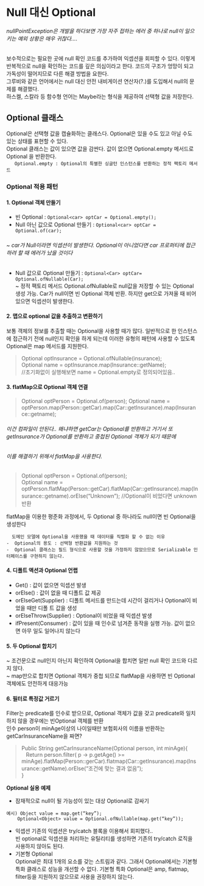 # Null 대신 Optional
###### nullPointException은 개발을 하다보면 가장 자주 접하는 에러 중 하나로 null이 일으키는 예외 상황은 매우 귀찮다….

보수적으로는 필요한 곳에 null 확인 코드를 추가하여 익셉션을 회피할 수 있다. 이렇게 반복적으로 null을 확인하는 코드를 깊은 의심이라고 한다. 코드의 구조가 엉망이 되고 가독성이 떨어지므로 다른 해결 방법을 요한다.  
그루비와 같은 언어에서는 null 대신 안전 내비게이션 연산자(?.)를 도입해서 null의 문제를 해결했다.  
하스켈, 스칼라 등 함수형 언어는 Maybe라는 형식을 제공하여 선택형 값을 저장한다.  


## Optional 클래스  
 Optional은 선택형 값을 캡슐화하는 클래스다. Optional은 있을 수도 있고 아닐 수도 있는 상태를 표현할 수 있다.  
Optional 클래스는 값이 있으면 값을 감싼다. 값이 없으면 Optional.empty 메서드로 Optional 을 반환한다.    
 ```   Optional.empty : Optional의 특별한 싱글턴 인스턴스를 반환하는 정적 팩토리 메서드```  

### Optional 적용 패턴 
#### 1.	Optional 객체 만들기 
-	빈 Optional : ```Optional<car> optCar = Optional.empty();```  
-	Null 아닌 값으로 Optional 만들기 : ```Optional<car> optCar = Optional.of(car);```  
###### ~ car가 Null이라면 익셉션이 발생한다. Optional이 아니었다면 car 프로퍼티에 접근하려 할 때 에러가 났을 것이다  
-	Null 값으로 Optional 만들기 :  ```Optional<Car> optCar= Optional.ofNullable(Car);```  
~ 정적 팩토리 메서드 Optional.ofNullable로 null값을 저장할 수 있는 Optional 생성 가능.  Car가 null이면 빈 Optional 객체 반환. 하지만 get으로 가져올 때 비어있으면 익셉션이 발생한다.
  
#### 2.	맵으로 optional 값을 추출하고 변환하기    
보통 객체의 정보를 추출할 때는 Optional을 사용할 때가 많다. 일반적으로 한 인스턴스에 접근하기 전에 null인지 확인을 하게 되는데 이러한 유형의 패턴에 사용할 수 있도록 Optional은 map 메서드를 지원한다.     
>	Optional<Insurance> optInsurance = Optional.ofNullable(insurance);    
		Optional<String> name = optInsurance.map(Insurance::getName);	  
		//초기화없이 실행해보면 name = Optional.empty로 정의되어있음..  

#### 3.	flatMap으로 Optional 객체 연결
>Optional<Person> optPerson = Optional.of(person);
	Optional<String> name = optPerson.map(Person::getCar).map(Car::getInsurance).map(Insurance::getname);	
	
###### 이건 컴파일이 안된다.. 왜냐하면 getCar는 Optional<Car>를 반환하고 거기서 또 getInsurance가 Optional<Insurance>를 반환하고 중첩된 Optional 객체가 되기 때문에
######	이를 해결하기 위해서 flatMap을 사용한다.

> Optional<Person> optPerson = Optional.of(person);  
Optional<String> name = optPerson.flatMap(Person::getCar).flatMap(Car::getInsurance).map(Insurance::getname).orElse(“Unknown”);	 //Optional이 비었다면 unknown 반환  
	
flatMap을 이용한 평준화 과정에서, 두 Optional 중 하나라도 null이면 빈 Optional을 생성한다 


      도메인 모델에 Optional을 사용했을 때 데이터를 직렬화 할 수 없는 이유
    -  Optional의 용도 : 선택형 반환값을 지원하는 것
    -  Optional 클래스는 필드 형식으로 사용할 것을 가정하지 않았으므로 Serializable 인터페이스를 구현하지 않는다.

#### 4.	디폴트 액션과 Optional 언랩
-	Get() : 값이 없으면 익셉션 발생   
-	orElse() : 값이 없을 때 디폴트 값 제공  
-	orElseGet(Supplier) : 디폴트 메서드를 만드는데 시간이 걸리거나 Optional이 비었을 때만 디폴 트 값을 생성   
-	orElseThrow(Supplier) :  Optional이 비었을 때 익셉션 발생  
-	ifPresent(Consumer) : 값이 있을 때 인수로 넘겨준 동작을 실행 가능. 값이 없으면 아무 일도 일어나지 않는다  
#### 5.	두 Optional 합치기  
~ 조건문으로 null인지 아닌지 확인하여 Optional을 합치면 일반 null 확인 코드와 다르지 않다.  
~ map만으로 합치면 Optional 객체가 중첩 되므로 flatMap을 사용하면 빈 Optional 객체에도 안전하게 대응가능
  
#### 6.	필터로 특정값 거르기  
Filter는 predicate를 인수로 받으므로, Optional 객체가 값을 갖고 predicate와 일치하지 않을 경우에는 빈Optional 객체를 반환    
인수 person이 minAge이상의 나이일때만 보험회사의 이름을 반환하는 getCarInsuranceName을 짜면?    

> Public String getCarInsuranceName(Optional<Person> person, int minAge){  
&nbsp;&nbsp;	Return person.filter( p -> p.getAge() >= minAge).flatMap(Person::gerCar).flatmap(Car::getInsurance).map(Insurance::getName).orElse(“조건에 맞는 결과 없음”);  
}  

**Optional 실용 예제**
 - 잠재적으로 null이 될 가능성이 있는 대상 Optional로 감싸기  
```
예시) Object value = map.get(“key”);  
	Optional<Object> value = Optional.ofNullable(map.get(“key”));
```
	  
-  익셉션
	기존의 익셉션은 try/catch 블록을 이용해서 회피했다..  
	빈 optional로 익셉션을 처리하는 유틸리티를 생성하면 기존의 try/catch 로직을 사용하지 않아도 된다.  
- 기본형 Optional  
	Optional은 최대 1개의 요소를 갖는 스트림과 같다. 그래서 Optional에서는 기본형 특화 클래스로 성능을 개선할 수 없다. 기본형 특화 Optional은 amp, flatmap, filter등을 지원하지 않으므로 사용을 권장하지 않는다.  


